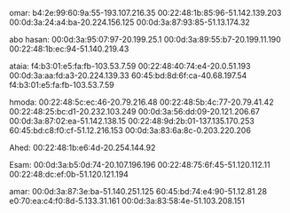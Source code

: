 omar: 
b4:2e:99:60:9a:55-193.107.216.35
00:22:48:1b:85:96-51.142.139.203
00:0d:3a:24:a4:ba-20.224.156.125
00:0d:3a:87:93:85-51.13.174.32

abo hasan: 
00:0d:3a:95:07:97-20.199.25.1
00:0d:3a:89:55:b7-20.199.11.190
00:22:48:1b:ec:94-51.140.219.43

ataia: 
f4:b3:01:e5:fa:fb-103.53.7.59
00:22:48:40:74:e4-20.0.51.193
00:0d:3a:aa:fd:a3-20.224.139.33
60:45:bd:8d:6f:ca-40.68.197.54
f4:b3:01:e5:fa:fb-103.53.7.59

hmoda: 
00:22:48:5c:ec:46-20.79.216.48
00:22:48:5b:4c:77-20.79.41.42
00:22:48:25:bc:d1-20.232.103.249
00:0d:3a:56:dd:09-20.121.206.67
00:0d:3a:87:02:ea-51.142.138.15
00:22:48:9d:2b:01-137.135.170.253
60:45:bd:c8:f0:cf-51.12.216.153
00:0d:3a:83:6a:8c-0.203.220.206 

Ahed: 
00:22:48:1b:e6:4d-20.254.144.92

Esam: 
00:0d:3a:b5:0d:74-20.107.196.196
00:22:48:75:6f:45-51.120.112.11
00:22:48:dc:ef:0b-51.120.121.194

amar: 
00:0d:3a:87:3e:ba-51.140.251.125
60:45:bd:74:e4:90-51.12.81.28
e0:70:ea:c4:f0:8d-5.133.31.161
00:0d:3a:83:58:4e-51.103.208.151
